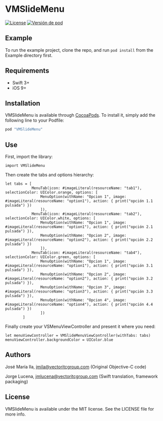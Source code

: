 # VMSlideMenu

[![License](https://img.shields.io/badge/license-VECTOR-blue.svg)](https://gitlab.vectoritcgroup.com/ios-modules/VMSlideMenu/blob/master/LICENSE)
[![Versión de pod](https://img.shields.io/badge/pod-1.0.3-green.svg)](https://gitlab.vectoritcgroup.com/ios-modules/VMSlideMenu/commits/1.0.3)


## Example

To run the example project, clone the repo, and run `pod install` from the Example directory first.

## Requirements

- Swift 3+
- iOS 9+ 


## Installation

VMSlideMenu is available through [CocoaPods](http://cocoapods.org). To install
it, simply add the following line to your Podfile:

```ruby
pod "VMSlideMenu"
```

## Use

First, import the library:
```
import VMSlideMenu
```

Then create the tabs and options hierarchy:

```
let tabs = [
            MenuTab(icon: #imageLiteral(resourceName: "tab1"), selectionColor: UIColor.orange, options: [
                MenuOption(withName: "Opcion 1", image: #imageLiteral(resourceName: "option1"), action: { print("opción 1.1 pulsada") })
                ]),
            MenuTab(icon: #imageLiteral(resourceName: "tab2"), selectionColor: UIColor.white, options: [
                MenuOption(withName: "Opcion 1", image: #imageLiteral(resourceName: "option1"), action: { print("opción 2.1 pulsada") }),
                MenuOption(withName: "Opcion 2", image: #imageLiteral(resourceName: "option2"), action: { print("opción 2.2 pulsada") })
                ]),
            MenuTab(icon: #imageLiteral(resourceName: "tab4"), selectionColor: UIColor.green, options: [
                MenuOption(withName: "Opcion 1", image: #imageLiteral(resourceName: "option1"), action: { print("opción 3.1 pulsada") }),
                MenuOption(withName: "Opcion 2", image: #imageLiteral(resourceName: "option2"), action: { print("opción 3.2 pulsada") }),
                MenuOption(withName: "Opcion 3", image: #imageLiteral(resourceName: "option3"), action: { print("opción 3.3 pulsada") }),
                MenuOption(withName: "Opcion 4", image: #imageLiteral(resourceName: "option4"), action: { print("opción 4.4 pulsada") })
                ])
        ]
```

Finally create your VSMenuViewController and present it where you need:

```
let menuViewController = VMSlideMenuViewController(withTabs: tabs)
menuViewController.backgroundColor = UIColor.blue
```

## Authors

José María Ila, jmila@vectoritcgroup.com (Original Objective-C code)

Jorge Lucena, jmlucena@vectoritcgroup.com (Swift translation, framework packaging)

## License

VMSlideMenu is available under the MIT license. See the LICENSE file for more info.
